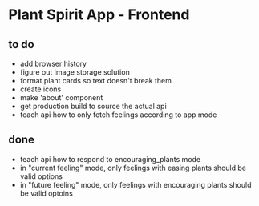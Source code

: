 # Plant Spirit App - Frontend

## to do
* add browser history
* figure out image storage solution
* format plant cards so text doesn't break them
* create icons
* make 'about' component
* get production build to source the actual api
* teach api how to only fetch feelings according to app mode

## done
* teach api how to respond to encouraging_plants mode
* in "current feeling" mode, only feelings with easing plants should be valid options
* in "future feeling" mode, only feelings with encouraging plants should be valid optoins